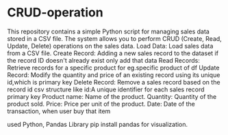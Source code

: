 # CRUD-operation
This repository contains a simple Python script for managing sales data stored in a CSV file. The system allows you to perform CRUD (Create, Read, Update, Delete) operations on the sales data.
Load Data: Load sales data from a CSV file.
Create Record: Adding a new sales record to the dataset if the record ID doesn't already exist only add that data 
Read Records: Retrieve records for a specific product for eg.specific product of df
Update Record: Modify the quantity and price of an existing record using its unique id,which is primary key
Delete Record: Remove a sales record based on the record id
csv structure like 
id:A unique identifier for each sales record primary key
Product name: Name of the product.
Quantity: Quantity of the product sold.
Price: Price per unit of the product.
Date: Date of the transaction, when user buy that item

used Python, Pandas Library
pip install pandas for visualization.



